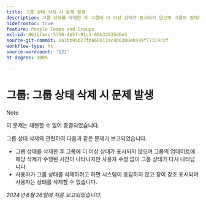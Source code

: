 ```yaml
---
title: 그룹 상태 삭제 시 문제 발생
description: 그룹 상태를 삭제한 후 그룹에 더 이상 상태가 표시되지 않으며 그룹의 업데이트에 해당 삭제가 수행된 시간이 나타나지만 사용자 수정 없이 그룹 상태가 다시 나타납니다.
hidefromtoc: true
feature: People Teams and Groups
exl-id: 061bfacc-5350-4e5f-91c1-89b32835d6e5
source-git-commit: 1a3bb95b27fb660011ac4b0380eb599f77319c2f
workflow-type: ht
source-wordcount: '122'
ht-degree: 100%

---
```


# 그룹: 그룹 상태 삭제 시 문제 발생

>[!NOTE]
>
>이 문제는 재현할 수 없어 종결되었습니다.

그룹 상태 삭제와 관련하여 다음과 같은 문제가 보고되었습니다.

* 그룹 상태를 삭제한 후 그룹에 더 이상 상태가 표시되지 않으며 그룹의 업데이트에 해당 삭제가 수행된 시간이 나타나지만 사용자 수정 없이 그룹 상태가 다시 나타납니다.
* 사용자가 그룹 상태를 삭제하려고 하면 시스템이 응답하지 않고 창이 강조 표시되며 사용자는 상태를 삭제할 수 없습니다.

_2024년 6월 26일에 처음 보고되었습니다._
